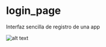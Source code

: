 # login_page

Interfaz sencilla de registro de una app

![alt text](https://github.com/AlexMolina08/Login_Page/images/Screenshot_20200829-141158.jpg)
